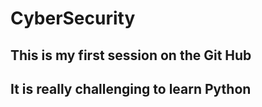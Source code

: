 # CyberSecurity
## This is my first session on the Git Hub
## It is really challenging to learn Python
